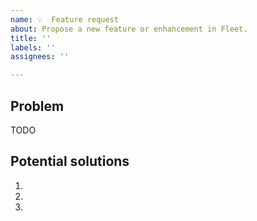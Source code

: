 ```yaml
---
name: 💡  Feature request
about: Propose a new feature or enhancement in Fleet.
title: ''
labels: ''
assignees: ''

---
```


<!--
Thanks for filing an issue!  Please use the prompts below to provide as much context as you can about your use case and motivations.
- How might this have a positive effect on your organization?
- What is the current situation? Why does the current situation hurt?
- What are you doing right now to work around this issue? What's non-ideal about it?
-->

## Problem
TODO
<!-- Describe the problem you're trying to solve. -->

## Potential solutions
<!-- You can leave this blank, or propose a solution. You can also attach any screenshots or other visuals that might help convey your meaning. -->
1. 
2. 
3. 
